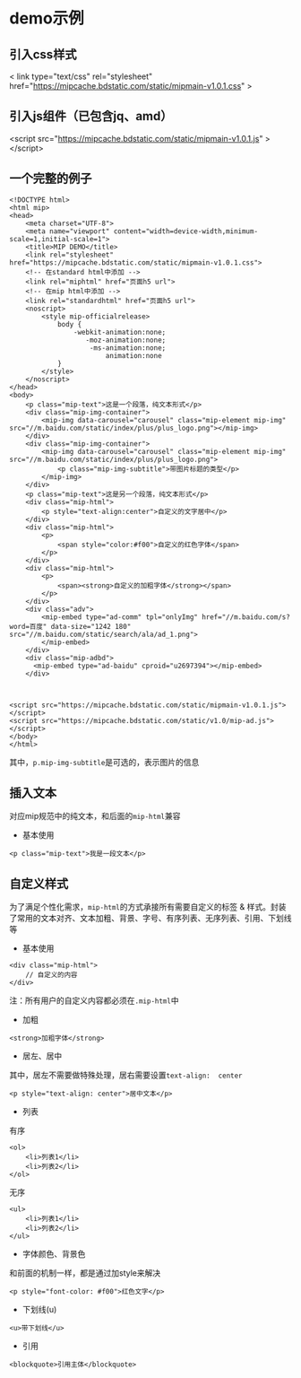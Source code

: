 # demo示例

## 引入css样式

&lt; link type="text/css" rel="stylesheet" href="https://mipcache.bdstatic.com/static/mipmain-v1.0.1.css" &gt;

## 引入js组件（已包含jq、amd）

&lt;script src="https://mipcache.bdstatic.com/static/mipmain-v1.0.1.js" &gt;&lt;/script&gt;

## 一个完整的例子

```
<!DOCTYPE html>
<html mip>
<head>
    <meta charset="UTF-8">
    <meta name="viewport" content="width=device-width,minimum-scale=1,initial-scale=1">
    <title>MIP DEMO</title>
    <link rel="stylesheet" href="https://mipcache.bdstatic.com/static/mipmain-v1.0.1.css">
    <!-- 在standard html中添加 -->
    <link rel="miphtml" href="页面h5 url">
    <!-- 在mip html中添加 -->
    <link rel="standardhtml" href="页面h5 url">
    <noscript>
        <style mip-officialrelease>
            body {
                -webkit-animation:none;
                   -moz-animation:none;
                    -ms-animation:none;
                        animation:none
            }
        </style>
    </noscript>
</head>
<body>
    <p class="mip-text">这是一个段落，纯文本形式</p>
    <div class="mip-img-container">
        <mip-img data-carousel="carousel" class="mip-element mip-img" src="//m.baidu.com/static/index/plus/plus_logo.png"></mip-img>
    </div>
    <div class="mip-img-container">
        <mip-img data-carousel="carousel" class="mip-element mip-img" src="//m.baidu.com/static/index/plus/plus_logo.png">
            <p class="mip-img-subtitle">带图片标题的类型</p>
        </mip-img>
    </div>
    <p class="mip-text">这是另一个段落，纯文本形式</p>
    <div class="mip-html">
        <p style="text-align:center">自定义的文字居中</p>
    </div>
    <div class="mip-html">
        <p>
            <span style="color:#f00">自定义的红色字体</span>
        </p>
    </div>
    <div class="mip-html">
        <p>
            <span><strong>自定义的加粗字体</strong></span>
        </p>
    </div>
    <div class="adv">
        <mip-embed type="ad-comm" tpl="onlyImg" href="//m.baidu.com/s?word=百度" data-size="1242 180" src="//m.baidu.com/static/search/ala/ad_1.png">
        </mip-embed>
    </div>
    <div class="mip-adbd">
      <mip-embed type="ad-baidu" cproid="u2697394"></mip-embed>
    </div>

    

<script src="https://mipcache.bdstatic.com/static/mipmain-v1.0.1.js"></script>
<script src="https://mipcache.bdstatic.com/static/v1.0/mip-ad.js"></script>
</body>
</html>
```

其中，`p.mip-img-subtitle`是可选的，表示图片的信息

## 插入文本

对应mip规范中的纯文本，和后面的`mip-html`兼容

* 基本使用

```
<p class="mip-text">我是一段文本</p>
```

## 自定义样式

为了满足个性化需求，`mip-html`的方式承接所有需要自定义的标签 & 样式。封装了常用的文本对齐、文本加粗、背景、字号、有序列表、无序列表、引用、下划线等

* 基本使用

```
<div class="mip-html">
    // 自定义的内容
</div>
```

注：所有用户的自定义内容都必须在`.mip-html`中

* 加粗

```
<strong>加粗字体</strong>
```

* 居左、居中

其中，居左不需要做特殊处理，居右需要设置`text-align:  center`

```
<p style="text-align: center">居中文本</p>
```

* 列表

有序

```
<ol>
    <li>列表1</li>
    <li>列表2</li>
</ol>
```

无序

```
<ul>
    <li>列表1</li>
    <li>列表2</li>
</ul>
```

* 字体颜色、背景色

和前面的机制一样，都是通过加style来解决

```
<p style="font-color: #f00">红色文字</p>
```

* 下划线(u)

```
<u>带下划线</u>
```

* 引用

```
<blockquote>引用主体</blockquote>
```
